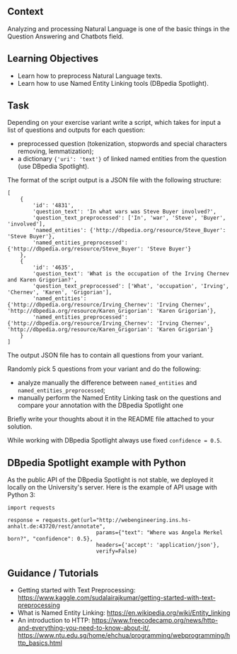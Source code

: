 ## Context

Analyzing and processing Natural Language is one of the basic things in the Question Answering and Chatbots field.

## Learning Objectives

* Learn how to preprocess Natural Language texts.
* Learn how to use Named Entity Linking tools (DBpedia Spotlight).

## Task

Depending on your exercise variant write a script, which takes for input a list of questions and outputs for each question:
* preprocessed question (tokenization, stopwords and special characters removing, lemmatization);
* a dictionary `{'uri': 'text'}` of linked named entities from the question (use DBpedia Spotlight). 

The format of the script output is a JSON file with the following structure:

```
[
    {
        'id': '4831',
        'question_text': 'In what wars was Steve Buyer involved?',
        'question_text_preprocessed': ['In', 'war', 'Steve', 'Buyer', 'involved'],
        'named_entities': {'http://dbpedia.org/resource/Steve_Buyer': 'Steve Buyer'},
        'named_entities_preprocessed': {'http://dbpedia.org/resource/Steve_Buyer': 'Steve Buyer'}
    },
    {
        'id': '4635',
        'question_text': 'What is the occupation of the Irving Chernev and Karen Grigorian?',
        'question_text_preprocessed': ['What', 'occupation', 'Irving', 'Chernev', 'Karen', 'Grigorian'],
        'named_entities': {'http://dbpedia.org/resource/Irving_Chernev': 'Irving Chernev', 'http://dbpedia.org/resource/Karen_Grigorian': 'Karen Grigorian'},
        'named_entities_preprocessed': {'http://dbpedia.org/resource/Irving_Chernev': 'Irving Chernev', 'http://dbpedia.org/resource/Karen_Grigorian': 'Karen Grigorian'}
    }
]
```
The output JSON file has to contain all questions from your variant.

Randomly pick 5 questions from your variant and do the following:
* analyze manually the difference between `named_entities` and `named_entities_preprocessed`;
* manually perform the Named Entity Linking task on the questions and compare your annotation with the DBpedia Spotlight one

Briefly write your thoughts about it in the README file attached to your solution.

While working with DBpedia Spotlight always use fixed `confidence = 0.5`.

## DBpedia Spotlight example with Python

As the public API of the DBpedia Spotlight is not stable, we deployed it locally on the University's server. Here is the example of API usage with Python 3:

```
import requests

response = requests.get(url="http://webengineering.ins.hs-anhalt.de:43720/rest/annotate",
                            params={"text": "Where was Angela Merkel born?", "confidence": 0.5},
                            headers={'accept': 'application/json'},
                            verify=False)
```

## Guidance / Tutorials

* Getting started with Text Preprocessing: https://www.kaggle.com/sudalairajkumar/getting-started-with-text-preprocessing
* What is Named Entity Linking: https://en.wikipedia.org/wiki/Entity_linking
* An introduction to HTTP: https://www.freecodecamp.org/news/http-and-everything-you-need-to-know-about-it/, https://www.ntu.edu.sg/home/ehchua/programming/webprogramming/http_basics.html
